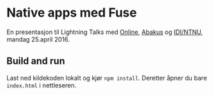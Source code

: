 # Native apps med Fuse

En presentasjon til Lightning Talks med [Online](https://online.ntnu.no/), [Abakus](https://abakus.no/) og [IDI/NTNU](http://idi.ntnu.no/), mandag 25.april 2016.

## Build and run

Last ned kildekoden lokalt og kjør `npm install`. Deretter åpner du bare `index.html` i nettleseren.
